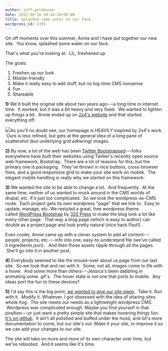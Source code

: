 ```yaml
---
author: jeff-goldenson
date: 2012-08-16 19:44:28+00:00
title: Splashed some water on our face.
wordpress_id: 1335
---
```


On off moments over this summer, Annie and I have put together our new site.  You know, splashed some water on our face.

That's what you're looking at.  LiL, freshened up.

The goals:

  1. Freshen up our look
  2. Mobile-friendly
  3. Make it really easy to add stuff, but no big-time CMS nonsense
  4. Fun
  5. Shareable

**1)** We'd built the original site about two years ago---a long time in internet time.  It worked, but it was a bit heavy and very fixed.  We wanted to lighten up things a bit.  Annie ended up on [2x4's website](http://2x4.org/) and that started everything off.

![](http://librarylab.law.harvard.edu/blog/wp-content/uploads/2012/08/2x4-178x300.png)As you'll no doubt see, our homepage is HEAVILY inspired by 2x4's work.  Ours is less refined, but gets at the general idea of a long pane of scattershot (but underlying grid adhering) images.

**2)** By now, a lot of the web has been [Twitter Bootstrapped](http://twitter.github.com/bootstrap/)---folks everywhere have built their websites using Twitter's recently open source web framework, Bootstrap.  There are a lot of reasons for this, but the primary one is packaging.  They've thrown in nice buttons, cross-browser fixes, and a good responsive grid to make your site work on mobile.  The elegant mobile handling is really why we started on this framework.

**3)** We wanted the site to be able to change a lot.  And frequently.  At the same time, neither of us wanted to muck around in the CMS worlds of drupal, etc. It's just too complicated.  So we took the wordpress-as-CMS route.  Each project gets its own wordpress "page" that we link to.  Easy to update, manage, etc. We restyled a great, free wordpress theme called [WordPress Bootstrap](http://320press.com/wpbs/) by [320 Press](http://320press.com/) to make the blog look a lot like every other page.  That way a blog page (which is easy to author) can double as a project page and look pretty natural (nice hack Paul!).

Even cooler, Annie came up with a clever system to add all content---people, projects, etc.---info into one, easy-to-understand file (we've called it ingredients.json).   And then those assets ripple through all the pages.  She'll go into it in another post.

**4)** Everybody seemed to like the mouse-over about us page from our last site.  So we took that and ran with it.  Some, not all, images come to life with a hover.  And some more than others---Jessica's been dabbling in animating some .gif's.  The hover state is not one that ports to mobile.  Any ideas port the fun to these devices?

**5)** I'd say this is the big point, _[we wanted to give our site away](https://github.com/harvard-lil/website)_.  Take it. Run with it.  Modify it. Whatever. I got obsessed with the idea of sharing sites whole hog.  The site meets our needs as a lightweight wordpress CMS.  Wordpress was complicated enough. Maybe you find yourself in that position---or just want a pretty simple site that makes hovering things fun. [ It's on github](https://github.com/harvard-lil/website).  It ain't all polished and buffed under the hood, and lot's more documentation to come, but our site's out. Make it your site, or improve it so we can add your changes to our site.

The site will take on more and more of its own character over time, but we've rebooted.  And it seems like it's time.
